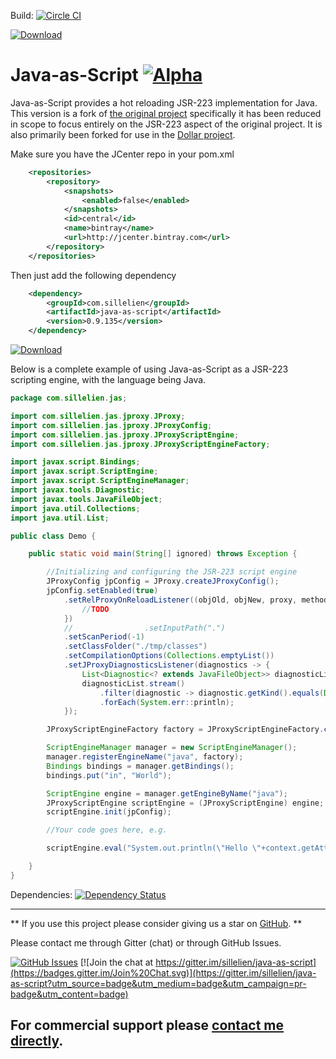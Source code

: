 Build: [![Circle CI](https://circleci.com/gh/sillelien/java-as-script.png?style=badge)](https://circleci.com/gh/sillelien/java-as-script)

[ ![Download](https://api.bintray.com/packages/sillelien/maven/java-as-script/images/download.svg) ](https://bintray.com/sillelien/maven/java-as-script/_latestVersion)

Java-as-Script [![Alpha](https://img.shields.io/badge/Status-Alpha-yellowgreen.svg?style=flat)](http://github.com/sillelien/java-as-script)
==============
Java-as-Script provides a hot reloading JSR-223 implementation for Java. This version is a fork of [the original project](https://github.com/jmarranz/relproxy) specifically it has been reduced in scope to focus entirely on the JSR-223 aspect of the original project. It is also primarily been forked for use in the [Dollar project](https://github.com/sillelien/dollar).

Make sure you have the JCenter repo in your pom.xml

```xml
    <repositories>
        <repository>
            <snapshots>
                <enabled>false</enabled>
            </snapshots>
            <id>central</id>
            <name>bintray</name>
            <url>http://jcenter.bintray.com</url>
        </repository>
    </repositories>
```           
 
 Then just add the following dependency

```xml
    <dependency>
        <groupId>com.sillelien</groupId>
        <artifactId>java-as-script</artifactId>
        <version>0.9.135</version>
    </dependency>
```

[ ![Download](https://api.bintray.com/packages/sillelien/maven/java-as-script/images/download.svg) ](https://bintray.com/sillelien/maven/java-as-script/_latestVersion)

Below is a complete example of using Java-as-Script as a JSR-223 scripting engine, with the language being Java.

```java
package com.sillelien.jas;

import com.sillelien.jas.jproxy.JProxy;
import com.sillelien.jas.jproxy.JProxyConfig;
import com.sillelien.jas.jproxy.JProxyScriptEngine;
import com.sillelien.jas.jproxy.JProxyScriptEngineFactory;

import javax.script.Bindings;
import javax.script.ScriptEngine;
import javax.script.ScriptEngineManager;
import javax.tools.Diagnostic;
import javax.tools.JavaFileObject;
import java.util.Collections;
import java.util.List;

public class Demo {

    public static void main(String[] ignored) throws Exception {

        //Initializing and configuring the JSR-223 script engine
        JProxyConfig jpConfig = JProxy.createJProxyConfig();
        jpConfig.setEnabled(true)
            .setRelProxyOnReloadListener((objOld, objNew, proxy, method, args) -> {
                //TODO
            })
            //                .setInputPath(".")
            .setScanPeriod(-1)
            .setClassFolder("./tmp/classes")
            .setCompilationOptions(Collections.emptyList())
            .setJProxyDiagnosticsListener(diagnostics -> {
                List<Diagnostic<? extends JavaFileObject>> diagnosticList = diagnostics.getDiagnostics();
                diagnosticList.stream()
                    .filter(diagnostic -> diagnostic.getKind().equals(Diagnostic.Kind.ERROR))
                    .forEach(System.err::println);
            });

        JProxyScriptEngineFactory factory = JProxyScriptEngineFactory.create();

        ScriptEngineManager manager = new ScriptEngineManager();
        manager.registerEngineName("java", factory);
        Bindings bindings = manager.getBindings();
        bindings.put("in", "World");

        ScriptEngine engine = manager.getEngineByName("java");
        JProxyScriptEngine scriptEngine = (JProxyScriptEngine) engine;
        scriptEngine.init(jpConfig);

        //Your code goes here, e.g.

        scriptEngine.eval("System.out.println(\"Hello \"+context.getAttribute(\"in\",javax.script.ScriptContext.ENGINE_SCOPE));return null;\n",bindings);

    }
}

```

Dependencies: [![Dependency Status](https://www.versioneye.com/user/projects/5960064c6725bd0049735d0b/badge.svg?style=flat-square)](https://www.versioneye.com/user/projects/5960064c6725bd0049735d0b)

-------

** If you use this project please consider giving us a star on [GitHub](http://github.com/sillelien/java-as-script). **

Please contact me through Gitter (chat) or through GitHub Issues.

[![GitHub Issues](https://img.shields.io/github/issues/sillelien/java-as-script.svg)](https://github.com/sillelien/java-as-script/issues) [![Join the chat at https://gitter.im/sillelien/java-as-script](https://badges.gitter.im/Join%20Chat.svg)](https://gitter.im/sillelien/java-as-script?utm_source=badge&utm_medium=badge&utm_campaign=pr-badge&utm_content=badge)

For commercial support please <a href="mailto:hello@neilellis.me">contact me directly</a>.
-------
